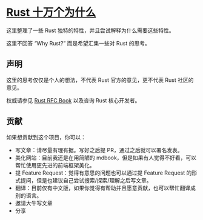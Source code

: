 # [Rust 十万个为什么](https://rustwhy.reify.ing/)
这里整理了一些 Rust 独特的特性，并且尝试解释为什么需要这些特性。

这里不回答 “Why Rust?” 而是希望汇集一些对 Rust 的思考。

## 声明

这里的思考仅仅是个人的想法，不代表 Rust 官方的意见，更不代表 Rust 社区的意见。

权威请参见 [Rust RFC Book](https://rust-lang.github.io/rfcs/) 以及咨询 Rust 核心开发者。

## 贡献

如果想贡献到这个项目，你可以：

* 写文章：请尽量有理有据。写好之后提 PR，通过之后就可以署名发表。
* 美化网站：目前我还是在用简陋的 mdbook，但是如果有人觉得不好看，可以帮忙使用更先进的前端框架美化。
* 提 Feature Request：觉得有意思的问题也可以通过提 Feature Request 的形式提问，但是也建议自己尝试搜索/探索/理解之后写文章。
* 翻译：目前仅有中文版，如果你觉得有帮助并且愿意贡献，也可以帮忙翻译成别的语言。
* 邀请大牛写文章
* 分享
